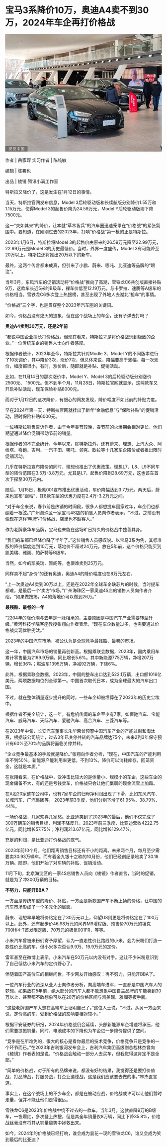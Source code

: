 # 宝马3系降价10万，奥迪A4卖不到30万，2024年车企再打价格战

![fb60c7b5f0545606c30ea442f95e0e12.jpg](https://raw.githubusercontent.com/qqhsx/qqnews_image/main/2024/01/24/宝马3系降价10万，奥迪A4卖不到30万，2024年车企再打价格战/fb60c7b5f0545606c30ea442f95e0e12.jpg)

作者 | 岳家琛 实习作者 | 陈纯敏

编辑 | 陈弗也

出品 | 棱镜·腾讯小满工作室

特斯拉又降价了，这是发生在1月12日的事情。

当天，特斯拉官网发布信息，Model 3后轮驱动版和长续航版分别降价1.55万和1.15万元，使得Model 3的起售价降为24.59万元，Model
Y后轮驱动版则下降7500元。

这一“突如其来”的降价，让本就“草木皆兵”的汽车圈迅速笼罩在“价格战”的紧张氛围中。要知道，在刚刚过去的2023年，打响“价格战”第一枪的正是特斯拉。

2023年1月6日，特斯拉将Model 3的起售价由原来的26.59万元降至22.99万元，22.99万元是Model
3的历史最低价。当时，外界一度盛传，Model 3有可能降至20万以上，特斯拉还将推出20万以下的新车。

最终，这两个传言都未成真，但引来了小鹏、蔚来、哪吒、比亚迪等品牌的“跟注”。

当年3月，东风汽车的促销活动将“价格战”推向了高潮，雪铁龙C6共创版直接补贴9万，这款车长近5米的B级车，裸车价低至12.19万元，与卡罗拉、速腾等A级车的价格相当。雪铁龙C6多次登上热搜榜，甚至出现了外地人去湖北“抢车”的事情。

“价格战”三个字，也是贯穿整个2023年汽车圈的关键词。

如今，价格战没有熄火的迹象，但在这个战场上的车企，还有子弹去打吗？

**奥迪A4卖到30万元，还是2年前**

“都说中国企业擅长打价格战，但现在看来，特斯拉才是将价格战玩到极致的企业。”一位传统车企的销售人士向作者感叹。

根据作者统计，2023年至今，特斯拉共针对Modle 3、Model
Y的不同版本进行了10次调价，其中降价3次，涨价7次，但总体来说，降幅要高于涨幅。每一次涨价，幅度都很小，有时，涨价后，随即就是补贴、促销活动。

比如，在11月14日的那次涨价中，Model Y、Model 3的后轮驱动版分别涨价2500元、
1500元。但不到半个月，11月28日，特斯拉官网就显示，这两款车又开启补贴活动，现车保险补贴8000元。

而对于1月12日的这次降价，有细心的网友发现，降价幅度不如此前的补贴力度。

早在2024年第一天，特斯拉官网就挂出了新年“金融低息”与“保险补贴”的促销活动，限时保险补贴6000元。

一位特斯拉销售告诉作者，由于今年春节较晚，春节前的火爆期会相对更长，他们期望通过降价促销带动节前的销量。

根据作者的不完全统计，今年以来，除特斯拉外，还有蔚来、理想、上汽大众、阿维塔、零跑、吉利、一汽丰田、哪吒、领克、欧拉等十几家车企降价或者推出限时促销活动。

几乎在特斯拉宣布降价的同时，理想也推出了优惠政策。理想L7、L8、L9不同车型的降价范围在3.5万-3.8万元。尤其是L7，起售价降到28.69万元，这也该车首次下探至30万元内。

随后，1月15日，极氪001宣布推出优惠活动，车价降幅达到3.7万元。两天后，蔚来也宣布“跟帖”，其8款车型的优惠力度在2.4万-3.2万元之间。

“对于车企来说，春节前是热销的时间段，很多人都想提车回家过年，车企们也都绷着一根弦。”广州海珠区一家宝马4S店的销售人员向作者表示，“不过，之前没有像现在这样‘明牌’打价格战，店里也不缺客人。”

作为老牌豪华车品牌，宝马也未能在这场旷日持久的价格战中独善其身。

“我们的车都已经降价降了半年了。”这位销售人员感叹说。以宝马3系为例，其标准版的降价幅度达到10万元，落地价不超过24万元。放在5年前，这个价格只能买到凯美瑞、雅阁、帕萨特等B级车。

当然，如今的凯美瑞、雅阁等，也很难卖到25万元。

同样卖不起“身价”的还有奥迪，奥迪A4的降价幅度也在8万元左右。

“上一次奥迪A4卖到30万以上，还是在2022年全球车企缺芯片的时候，当时提车都难，是最后一个‘卖方’市场。”广州海珠区一家奥迪4S店的销售人员向作者介绍，“如果做按揭，A4的落地价可以做到26万。”

**最残酷、最卷的一年**

“2204年的降价潮与去年是一脉相承的，主要原因是中国汽车产业需要转型升级。”黄河科技学院客座教授张翔向作者表示，“现在车企数量过多，也需要通过价格战实现优胜劣汰。”

2023年的中国汽车市场，被公认为是全球竞争最残酷、最卷的市场。

这一年，中国汽车市场的销量再创新高。根据乘联会数据，2023年，国内乘用车累计零售量为2169.9万辆，同比增长5.6%。其中新能源775万辆，净增207万辆，增长36%；燃油车1395万辆，净减92万辆，下降6%。

此外，根据乘联会数据，2023年，中国的整车出口达到522.1万辆，出口额1016亿美元，两项数据均位列全球第一。中国首次取代日本，成为全球最大的汽车出口国。

不过，就在整体销量逐步提升的同时，一些车企却被埋葬在了2023年的历史尘埃中。

根据作者不完全统计，这一年，有危机传闻的车企至少有7家，如恒驰汽车、宝能汽车、威马汽车、天际汽车、爱驰汽车、高合汽车、三菱汽车等。

在2023年中旬，长安汽车董事长朱华荣曾预警中国汽车产业的产能过剩和淘汰赛，根据该公司统计，过去3年已关停并转的汽车品牌达75个，未来2到3年保守预计有60%至70%的品牌将面临关停并转。

“企业竞争最基本的手段就是降价。”张翔向作者分析，“现在，中国汽车的产能利用率不到50%，新能源产能利用率更低，不到13%。降价可以消耗库存，回笼资金，这就是本质。”

在张翔看来，在价格战中，受冲击比较大的是体量小、规模小的车企，这些车企的现金储备不大，有的还是亏钱卖车，价格战只会让他们羸弱的现金流雪上加霜。

在A股20家整车公司中，也有7家车企的归母净利润出现了下滑，比如东风汽车、长城汽车、广汽集团等，
2023年前3季度，他们分别下滑了61.95%、38.79%、44%。

一场价格战，几家欢喜几家愁。比亚迪笑到了2023年的最后，他们不仅完成了300万辆车的销售目标，利润不降反升。2023年前三季度，比亚迪营收4222.75亿元，同比增长57.75%；净利润213.67亿元，同比增长129.47%。

充足的利润，是比亚迪打价格战的底气。

2023年前10个月，他们距离销售目标还有不小的距离。未来两个月，每月至少需要卖30.93万辆车。而有着金九银十之称的10月份，他们已经创纪录地卖了30.18万辆。随即，他们开始了对车辆的补贴、促销活动。

11月下旬，北京海淀区的一家4S店销售人员向《棱镜》作者直言，当时的促销，就是为了冲300万辆的目标。

**不努力，只能开BBA？**

一方面是传统车型的降价、补贴，一方面是新款国产车不断上扬的价格，让中国的汽车市场形成了一个多元化的局面。

蔚来、理想早早地将价格定在了30万元以上，仰望U8则更是将价格定在了100万以上。此外，还有起步价46.98万元的问界M9增程版、预售价70万元的坦克700Hi4-T首发限定版、70万元的极氪001FR，等等。

小米汽车曾被米粉们寄予厚望，认为一直走性价比路线的小米，会为米粉们打造一款性价比高的车，但小米多次否认9.9万、19.9万元的定价。

雷军甚至在微博上表示，小米汽车在50万元以内没有对手。这让不少米粉意识到了自己低估小米汽车的定价野心了。

伴随着国产高价车的相继问世，不少网友开始感叹：再不努力，只能开BBA了。

一位汽车行业的资深从业人士向作者分析，向高端车进军，一直都是中国汽车人的梦想。如果放在5年前，绝大部分的汽车人都不敢想象中国自主品牌的车能卖到30万以上，甚至都不敢想象可以在20万的价格区间与凯美瑞、雅阁等扳手腕。

“这些老牌国产车太想在高端车上证明自己了。”这位人士说，“不过，从另一方面来说，定价高的车，受到价格战的影响要相对较小。”

根据平安证券的研报，2024年价格战仍会延续，头部新能源车企增速将承压，他们需要提振销量。同时，电池成本的下降也为车企进一步降价提供了空间。

“竞争是在所难免的，很大的核心是看你最后的技术竞争，价格竞争只是竞争的一个环节而已。”在2023年吉利银河发布会上，吉利汽车集团高级副总裁林杰曾向《棱镜》作者表如是说，“价格战会触动一部分人去买车，但我觉得这肯定不是全部。”

“简单的价格战，对于所有的品牌来说，都没有好的结果，我觉得还是要打价值战、打品牌战，打服务战，打企业道德战，这是我们应该要去做的事。”林杰直言道。

事实上，在这个战场上的不少车企，都是在被动应战，价格战或许可以让他们暂时走量，但并不能让他们走得很远。

雪铁龙C6是2023年价格战中绕不过去的一款车。当年3月，这款直降9万的B级车，一夜爆红，多次登上热搜，但是其全年销量仅8万辆，同比下降35.8%，价格战丝毫没有将其从销量颓势中拯救出来。

如今，2024年的价格战已经打响，谁会成为昙花一现的雪铁龙C6，谁又会成为笑到最后的比亚迪？

